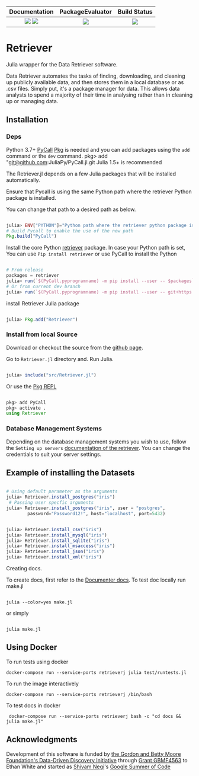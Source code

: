 
| **Documentation**                                                               | **PackageEvaluator**                                                                            | **Build Status**                                                                                |
|:-------------------------------------------------------------------------------:|:-----------------------------------------------------------------------------------------------:|:-----------------------------------------------------------------------------------------------:|
| [![][docs-stable-img]][docs-stable-url] [![][docs-latest-img]][docs-latest-url] |[![][license-img]][license-url]   | [![][GitHub-Actions-img]][GitHub-Actions-url] |

[docs-stable-img]: https://img.shields.io/badge/docs-stable-green.svg
[docs-stable-url]: https://weecology.github.io/Retriever.jl/stable/
[docs-latest-img]: https://img.shields.io/badge/docs-latest-blue.svg
[docs-latest-url]: https://weecology.github.io/Retriever.jl/dev/
[GitHub-Actions-img]: https://github.com/weecology/Retriever.jl/actions/workflows/CI.yml/badge.svg
[GitHub-Actions-url]: https://github.com/weecology/Retriever.jl/actions/workflows/CI.yml
[license-img]: http://img.shields.io/badge/license-MIT-blue.svg
[license-url]: https://raw.githubusercontent.com/weecology/Retriever.jl/main/LICENSE

# Retriever

Julia wrapper for the Data Retriever software.

Data Retriever automates the tasks of finding, downloading,
and cleaning up publicly available data, and then stores them in a local database or as .csv files.
Simply put, it's a package manager for data.
This allows data analysts to spend a majority of their time in analysing rather than in cleaning up or managing data.

## Installation

### Deps
Python 3.7+
[PyCall](https://github.com/JuliaPy/PyCall.jl)
[Pkg](https://pkgdocs.julialang.org/v1/getting-started/) is needed and you can add packages using the `add` command or the `dev` command.
	pkg> add "git@github.com:JuliaPy/PyCall.jl.git
Julia 1.5+ is recommended

The Retriever.jl depends on a few Julia packages that will be installed automatically.

Ensure that Pycall is using the same Python path where the retriever Python package is installed.

You can change that path to a desired path as below.

```julia

julia> ENV["PYTHON"]="Python path where the retriever python package is installed"
# Build Pycall to enable the use of the new path
Pkg.build("PyCall")

```

Install the core Python [retriever](https://github.com/weecology/retriever) package.
In case your Python path is set, You can use `Pip install retriever` or
use PyCall to install the Python

```julia

# From release
packages = retriever
julia> run(`$(PyCall.pyprogramname) -m pip install --user -- $packages`)
# Or from current dev branch
julia> run(`$(PyCall.pyprogramname) -m pip install --user -- git+https://git@github.com/weecology/retriever.git`)

```

install Retriever Julia package

```julia

julia> Pkg.add("Retriever")

```

### Install from local Source

Download or checkout the source from the [github page](https://github.com/weecology/Retriever.jl.git).

Go to `Retriever.jl` directory and. Run Julia.

```Julia

julia> include("src/Retriever.jl")

```

Or use the [Pkg REPL](https://pkgdocs.julialang.org/v1/getting-started/)


```Julia

pkg> add PyCall
pkg> activate .
using Retriever

```

### Database Management Systems

Depending on the database management systems you wish to use, follow the `Setting up servers` [documentation of the retriever](https://retriever.readthedocs.io/en/latest/developer.html#setting-up-servers). You can change the credentials to suit your server settings.


## Example of installing the Datasets

```julia

# Using default parameter as the arguments
julia> Retriever.install_postgres("iris")
 # Passing user specfic arguments
julia> Retriever.install_postgres("iris", user = "postgres",
		password="Password12!", host="localhost", port=5432)

```

```julia

julia> Retriever.install_csv("iris")
julia> Retriever.install_mysql("iris")
julia> Retriever.install_sqlite("iris")
julia> Retriever.install_msaccess("iris")
julia> Retriever.install_json("iris")
julia> Retriever.install_xml("iris")

```

Creating docs.

To create docs, first refer to the
[Documenter docs](https://juliadocs.github.io/Documenter.jl/stable/man/guide).
To test doc locally run make.jl

```Shell

julia --color=yes make.jl

```

or simply

```Shell

julia make.jl

```

## Using Docker

To run tests using docker

`docker-compose run --service-ports retrieverj julia test/runtests.jl`

To run the image interactively

`docker-compose run --service-ports retrieverj /bin/bash`

To test docs in docker

` docker-compose run --service-ports retrieverj bash -c "cd docs && julia make.jl"`

Acknowledgments
---------------

Development of this software is funded by [the Gordon and Betty Moore
Foundation's Data-Driven Discovery
Initiative](http://www.moore.org/programs/science/data-driven-discovery) through
[Grant GBMF4563](http://www.moore.org/grants/list/GBMF4563) to Ethan White and
started as [Shivam Negi](https://www.linkedin.com/in/shivam-negi-64a227103/)'s [Google Summer of Code](https://summerofcode.withgoogle.com/)
